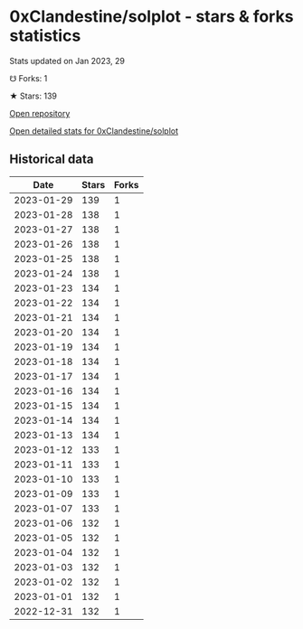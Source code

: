 # 0xClandestine/solplot - stars & forks statistics

Stats updated on Jan 2023, 29

☋ Forks: 1

★ Stars: 139

[Open repository](https://github.com/0xClandestine/solplot)

[Open detailed stats for 0xClandestine/solplot](https://reviewgithub.com/rep/0xClandestine/solplot)

## Historical data
| Date | Stars | Forks |
|------|-------|-------|
| 2023-01-29 | 139 | 1 | 
| 2023-01-28 | 138 | 1 | 
| 2023-01-27 | 138 | 1 | 
| 2023-01-26 | 138 | 1 | 
| 2023-01-25 | 138 | 1 | 
| 2023-01-24 | 138 | 1 | 
| 2023-01-23 | 134 | 1 | 
| 2023-01-22 | 134 | 1 | 
| 2023-01-21 | 134 | 1 | 
| 2023-01-20 | 134 | 1 | 
| 2023-01-19 | 134 | 1 | 
| 2023-01-18 | 134 | 1 | 
| 2023-01-17 | 134 | 1 | 
| 2023-01-16 | 134 | 1 | 
| 2023-01-15 | 134 | 1 | 
| 2023-01-14 | 134 | 1 | 
| 2023-01-13 | 134 | 1 | 
| 2023-01-12 | 133 | 1 | 
| 2023-01-11 | 133 | 1 | 
| 2023-01-10 | 133 | 1 | 
| 2023-01-09 | 133 | 1 | 
| 2023-01-07 | 133 | 1 | 
| 2023-01-06 | 132 | 1 | 
| 2023-01-05 | 132 | 1 | 
| 2023-01-04 | 132 | 1 | 
| 2023-01-03 | 132 | 1 | 
| 2023-01-02 | 132 | 1 | 
| 2023-01-01 | 132 | 1 | 
| 2022-12-31 | 132 | 1 | 


